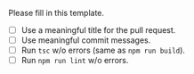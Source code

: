 Please fill in this template.

- [ ] Use a meaningful title for the pull request.
- [ ] Use meaningful commit messages.
- [ ] Run `tsc` w/o errors (same as `npm run build`).
- [ ] Run `npm run lint` w/o errors.
